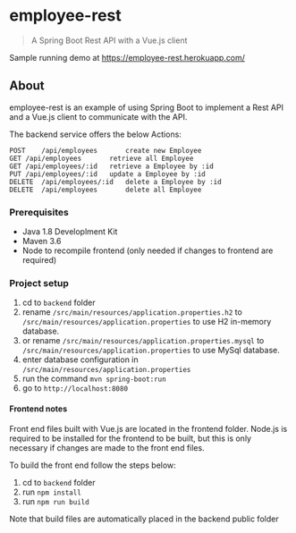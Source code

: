 # employee-rest

> A Spring Boot Rest API with a Vue.js client

Sample running demo at https://employee-rest.herokuapp.com/

## About

employee-rest is an example of using Spring Boot to implement a Rest API and a Vue.js client to communicate with the API.

The backend service offers the below Actions:

```
POST	/api/employees	     create new Employee
GET	/api/employees	     retrieve all Employee
GET	/api/employees/:id   retrieve a Employee by :id
PUT	/api/employees/:id   update a Employee by :id
DELETE	/api/employees/:id   delete a Employee by :id
DELETE	/api/employees	     delete all Employee
```

### Prerequisites

- Java 1.8 Developlment Kit
- Maven 3.6
- Node to recompile frontend (only needed if changes to frontend are required)

### Project setup

1. cd to `backend` folder
2. rename `/src/main/resources/application.properties.h2` to `/src/main/resources/application.properties` to use H2 in-memory database.
3. or rename `/src/main/resources/application.properties.mysql` to `/src/main/resources/application.properties` to use MySql database.
4. enter database configuration in `/src/main/resources/application.properties`
5. run the command `mvn spring-boot:run`
6. go to `http://localhost:8080`

#### Frontend notes

Front end files built with Vue.js are located in the frontend folder.
Node.js is required to be installed for the frontend to be built, but this is only necessary
if changes are made to the front end files.

To build the front end follow the steps below:

1. cd to `backend` folder 
2. run `npm install`
3. run `npm run build`

Note that build files are automatically placed in the backend public folder
